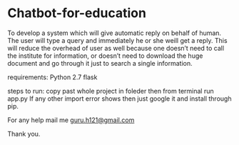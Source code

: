 # Chatbot-for-education
To develop a system which will give automatic reply on behalf of human. The user will type a query and immediately he or she weill get a reply. This will reduce the overhead of user as well because one doesn’t need to call the institute for information, or doesn’t need to download the huge document and go through it just to search a single information.
  
  
  requirements:
  Python 2.7
  flask
  
  
  steps to run:
  copy past whole project in foleder then from terminal run app.py
  If any other import error shows then just google it and install through pip.
  
  For any help mail me guru.h121@gmail.com
  
  Thank you.
